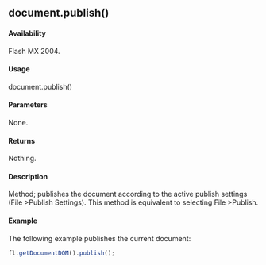 ## document.publish()

#### Availability

Flash MX 2004.

#### Usage

document.publish()

#### Parameters

None.

#### Returns

Nothing.

#### Description

Method; publishes the document according to the active publish settings (File >Publish Settings). This method is equivalent to selecting File >Publish.

#### Example
The following example publishes the current document:

```javascript
fl.getDocumentDOM().publish();

```